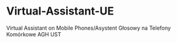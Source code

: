 # Virtual-Assistant-UE
Virtual Assistant on Mobile Phones/Asystent Głosowy na Telefony Komórkowe AGH UST
